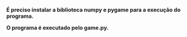 **É preciso instalar a biblioteca numpy e pygame para a execução do programa.**

**O programa é executado pelo game.py.**